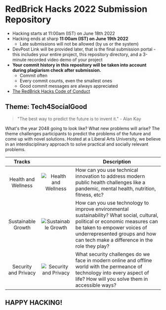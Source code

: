 # RedBrick Hacks 2022 Submission Repository

- Hacking starts at 11:00am (IST) on June 18th 2022
- Hacking ends at sharp **11:00am (IST) on June 19th 2022**
    - Late submissions will not be allowed (by us or the system)
- DevPost Link will be provided later, that is the final submission portal - this includes your entire project, this repository directory, and a 3-minute recorded video demo of your project
- **Your commit history in this repository will be taken into account during plagiarism check after submission.**
    - Commit often
    - Every commit counts, even the smallest ones
    - Good commit messages are always appreciated 
- [The RedBrick Hacks Code of Conduct](https://min.gitcdn.link/cdn/redbrickhacks/redbrickhacks.github.io/redirect_patch/policies.pdf)

## Theme: Tech4SocialGood
> "The best way to predict the future is to invent it." - Alan Kay

What's the year 2048 going to look like? What new problems will arise? The theme challenges participants to predict the problems of the future and come up with novel solutions. Hosted at a Liberal Arts University, we believe in an interdisciplinary approach to solve practical and socially relevant problems. 

| Tracks 	|  	| Description 	|
|:---:	|:---:	|---	|
| Health and Wellness 	| ![Health and Wellness](https://i.ibb.co/Y38Wgmh/Health-Light-Text-Light-Logo-2x.png) 	| How can you use technical innovation to address modern public health challenges like a pandemic, mental health, nutrition, fitness, etc? 	|
| Sustainable Growth 	| ![Sustainable Growth](https://i.ibb.co/ySzkfzP/Sustainability-Light-Text-Light-Logo-2x.png) 	| How can you use technology to improve environmental sustainability? What social, cultural, political or economic measures can be taken to empower voices of underrepresented groups and how can tech make a difference in the role they play? 	|
| Security and Privacy 	| ![Security and Privacy](https://i.ibb.co/7gfBd9s/Security-Light-Text-Light-Logo-2x.png) 	| What security challenges do we face in modern online and offline world with the permeance of technology into every aspect of life? How will you solve them in accessible ways? 	|

## HAPPY HACKING!
